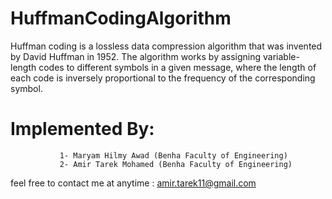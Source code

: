 # HuffmanCodingAlgorithm
Huffman coding is a lossless data compression algorithm that was invented by
David Huffman in 1952. The algorithm works by assigning variable-length
codes to different symbols in a given message, where the length of each code
is inversely proportional to the frequency of the corresponding symbol.
# Implemented By:
               1- Maryam Hilmy Awad (Benha Faculty of Engineering)
               2- Amir Tarek Mohamed (Benha Faculty of Engineering)
               
feel free to contact me at anytime : amir.tarek11@gmail.com
